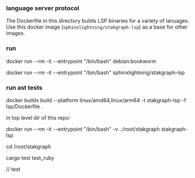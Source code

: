 ### language server protocol

The Dockerfile in this directory builds LSP binaries for a variety of lanuages. Use this docker image (`sphinxlightning/stakgraph-lsp`) as a base for other images.

### run

docker run --rm -it --entrypoint "/bin/bash" debian:bookworm

docker run --rm -it --entrypoint "/bin/bash" sphinxlightning/stakgraph-lsp

### run ast tests

docker buildx build --platform linux/amd64,linux/arm64 -t stakgraph-lsp -f lsp/Dockerfile .

in top level dir of this repo:

docker run --rm -it --entrypoint "/bin/bash" -v .:/root/stakgraph stakgraph-lsp

cd /root/stakgraph

cargo test test_ruby

// test
